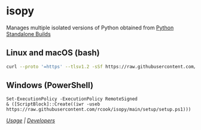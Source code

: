 # isopy

Manages multiple isolated versions of Python obtained from
[Python Standalone Builds][python-build-standalone-releases]

## Linux and macOS (bash)

```bash
curl --proto '=https' --tlsv1.2 -sSf https://raw.githubusercontent.com/rcook/isopy/main/setup/setup | bash
```

## Windows (PowerShell)

```pwsh
Set-ExecutionPolicy -ExecutionPolicy RemoteSigned
& ([ScriptBlock]::Create((iwr -useb https://raw.githubusercontent.com/rcook/isopy/main/setup/setup.ps1)))
```

_[Usage](usage.md) \| [Developers][readme]_

[python-build-standalone-releases]: https://github.com/indygreg/python-build-standalone/releases
[readme]: https://github.com/rcook/isopy/blob/main/README.md
